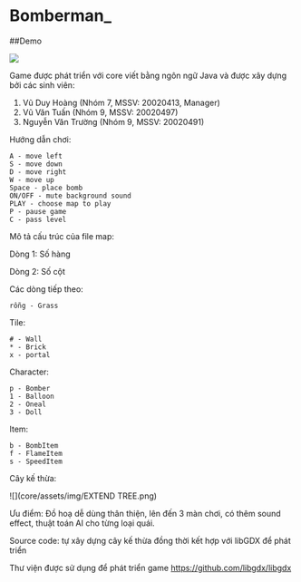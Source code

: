 # Bomberman_
##Demo

![](core/assets/cartoon/demo.gif)

Game được phát triển với core viết bằng ngôn ngữ Java và được xây dựng bởi các sinh viên:
1. Vũ Duy Hoàng (Nhóm 7, MSSV: 20020413, Manager)
2. Vũ Văn Tuấn (Nhóm 9, MSSV: 20020497)
3. Nguyễn Văn Trường (Nhóm 9, MSSV: 20020491)

Hướng dẫn chơi:

    A - move left
    S - move down
    D - move right
    W - move up
    Space - place bomb
    ON/OFF - mute background sound
    PLAY - choose map to play
    P - pause game
    C - pass level
    

Mô tả cấu trúc của file map: 

Dòng 1: Số hàng

Dòng 2: Số cột

Các dòng tiếp theo: 

    rỗng - Grass

Tile:

    # - Wall
    * - Brick
    x - portal

Character: 

    p - Bomber
    1 - Balloon
    2 - Oneal
    3 - Doll

Item: 
    
    b - BombItem
    f - FlameItem
    s - SpeedItem


Cây kế thừa:

![](core/assets/img/EXTEND TREE.png)

Ưu điểm: Đồ hoạ dễ dùng thân thiện, lên đến 3 màn chơi, có thêm sound effect, thuật toán AI cho từng loại
quái.

Source code: tự xây dựng cây kế thừa đồng thời kết hợp với libGDX để phát triển

Thư viện được sử dụng để phát triển game https://github.com/libgdx/libgdx
